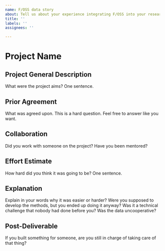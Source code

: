 ```yaml
---
name: F/OSS data story
about: Tell us about your experience integrating F/OSS into your research work
title: ''
labels: ''
assignees: ''

---
```


# Project Name

## Project General Description
What were the project aims? One sentence.

## Prior Agreement
What was agreed upon. This is a hard question. Feel free to answer like you want. 

## Collaboration
Did you work with someone on the project? Have you been mentored?

## Effort Estimate 
How hard did you think it was going to be? One sentence.

## Explanation
Explain in your words why it was easier or harder? Were you supposed to develop the methods, but you ended up doing it anyway? Was it a technical challenge that nobody had done before you? Was the data uncooperative? 

## Post-Deliverable
If you built something for someone, are you still in charge of taking care of that thing?
